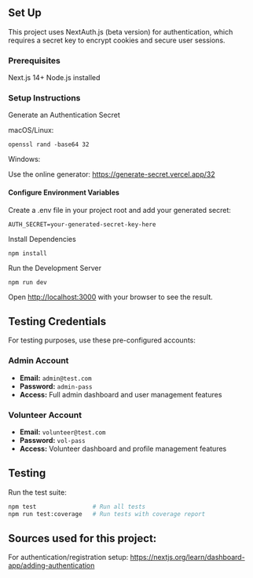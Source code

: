 ## Set Up


This project uses NextAuth.js (beta version) for authentication, which requires a secret key to encrypt cookies and secure user sessions.

### Prerequisites

Next.js 14+
Node.js installed

### Setup Instructions

Generate an Authentication Secret

macOS/Linux:

  ` openssl rand -base64 32 `

Windows:

Use the online generator: https://generate-secret.vercel.app/32

#### Configure Environment Variables

Create a .env file in your project root and add your generated secret:

   `AUTH_SECRET=your-generated-secret-key-here`

Install Dependencies

   `npm install`

Run the Development Server

   `npm run dev`


Open [http://localhost:3000](http://localhost:3000) with your browser to see the result.

## Testing Credentials

For testing purposes, use these pre-configured accounts:

### Admin Account
- **Email:** `admin@test.com`
- **Password:** `admin-pass`
- **Access:** Full admin dashboard and user management features

### Volunteer Account
- **Email:** `volunteer@test.com`
- **Password:** `vol-pass`
- **Access:** Volunteer dashboard and profile management features

## Testing

Run the test suite:
```bash
npm test                # Run all tests
npm run test:coverage   # Run tests with coverage report
```

## Sources used for this project:

For authentication/registration setup: https://nextjs.org/learn/dashboard-app/adding-authentication


